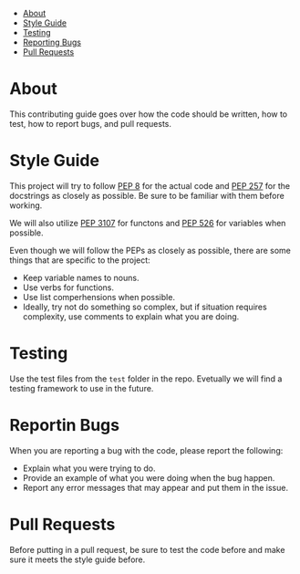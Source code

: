 - [About](#about)
- [Style Guide](#style-guide)
- [Testing](#testing)
- [Reporting Bugs](#reporting-bugs)
- [Pull Requests](#pull-requests)

# About

This contributing guide goes over how the code should be written, how to test, how to report bugs, and pull requests.

# Style Guide

This project will try to follow [PEP 8](https://peps.python.org/pep-0008/) for the actual code and [PEP 257](https://peps.python.org/pep-0257/) for the docstrings as closely as possible. Be sure to be familiar with them before working.

We will also utilize [PEP 3107](https://peps.python.org/pep-3107/) for functons and [PEP 526](https://peps.python.org/pep-0526/) for variables when possible.

Even though we will follow the PEPs as closely as possible, there are some things that are specific to the project:

- Keep variable names to nouns.
- Use verbs for functions.
- Use list comperhensions when possible.
- Ideally, try not do something so complex, but if situation requires complexity, use comments to explain what you are doing.

# Testing

Use the test files from the `test` folder in the repo. Evetually we will find a testing framework to use in the future.

# Reportin Bugs

When you are reporting a bug with the code, please report the following:

- Explain what you were trying to do.
- Provide an example of what you were doing when the bug happen.
- Report any error messages that may appear and put them in the issue.

# Pull Requests

Before putting in a pull request, be sure to test the code before and make sure it meets the style guide before.
